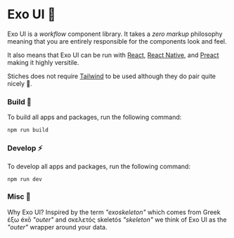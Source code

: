 # Exo UI 💎

Exo UI is a _workflow_ component library. It takes a _zero markup_ philosophy meaning that you are entirely responsible for the components look and feel.

It also means that Exo UI can be run with [React](https://react.dev/), [React Native](https://reactnative.dev/), and [Preact](https://preactjs.com/) making it highly versitile.

Stiches does not require [Tailwind](https://tailwindcss.com/) to be used although they do pair quite nicely 🥂.

### Build 🧰

To build all apps and packages, run the following command:

```
npm run build
```

### Develop ⚡

To develop all apps and packages, run the following command:

```
npm run dev
```


### Misc 🔮

Why Exo UI? Inspired by the term _"exoskeleton"_ which comes from Greek έξω éxō _"outer"_ and σκελετός skeletós _"skeleton"_ we think of Exo UI as the _"outer"_ wrapper around your data.
